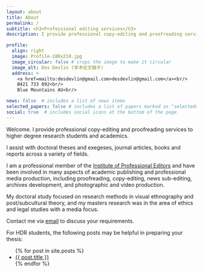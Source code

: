 ```yaml
---
layout: about
title: About
permalink: /
subtitle: <h3>Professional editing services</h3>
description: I provide professional copy-editing and proofreading services to HDR students and academics.

profile:
  align: right
  image: Profile-180x210.jpg
  image_circular: false # crops the image to make it circular
  image_alt: Des Devlin (学术论文猴子)
  address: >
    <a href=mailto:desdevlin@gmail.com>desdevlin@gmail.com</a><br/>
    Ø421 733 892<br/>
    Blue Mountains AU<br/>

news: false  # includes a list of news items
selected_papers: false # includes a list of papers marked as "selected={true}"
social: true  # includes social icons at the bottom of the page
---
```


Welcome. I provide professional copy-editing and proofreading services to higher degree research students and academics. 

I assist with doctoral theses and exegeses, journal articles, books and reports across a variety of fields.

I am a professional member of the <a href="https://www.iped-editors.org/">Institute of Professional Editors</a> and have been involved in many aspects of academic publishing and professional media production, including proofreading, copy-editing, news sub-editing, archives development, and photographic and video production. 

My doctoral study focused on research methods in visual ethnography and post/subcultural theory, and my masters research was in the area of ethics and legal studies with a media focus.

Contact me via [email](mailto:desdevlin@gmail.com) to discuss your requirements. 

For HDR students, the following posts may be helpful in preparing your thesis:

<div class="post">
           <ul>
            {% for post in site.posts %}
              <li>
                <a href="{{ post.url }}">{{ post.title }}</a>
              </li>
            {% endfor %}
          </ul>
</div>